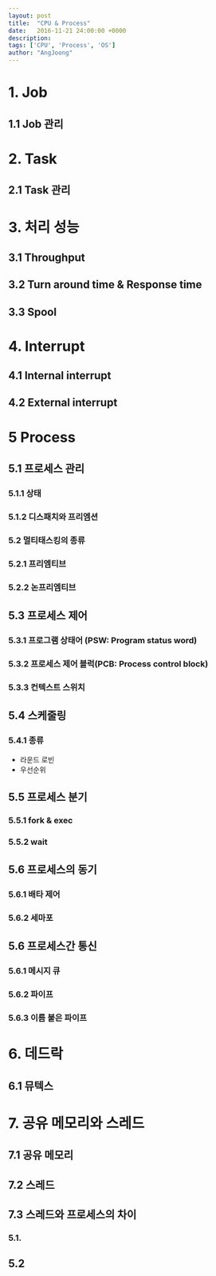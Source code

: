 ```yaml
---
layout: post
title:  "CPU & Process"
date:   2016-11-21 24:00:00 +0000
description:
tags: ['CPU', 'Process', 'OS']
author: "AngJoong"
---
```


# 1. Job

## 1.1 Job 관리

# 2. Task

## 2.1 Task 관리

# 3. 처리 성능

## 3.1 Throughput

## 3.2 Turn around time & Response time

## 3.3 Spool

# 4. Interrupt

## 4.1 Internal interrupt

## 4.2 External interrupt

# 5 Process

## 5.1 프로세스 관리

### 5.1.1 상태

### 5.1.2 디스패치와 프리엠션

### 5.2 멀티태스킹의 종류

### 5.2.1 프리엠티브

### 5.2.2 논프리엠티브

## 5.3 프로세스 제어

### 5.3.1 프로그램 상태어 (PSW: Program status word)

### 5.3.2 프로세스 제어 블럭(PCB: Process control block)

### 5.3.3 컨텍스트 스위치

## 5.4 스케줄링

### 5.4.1 종류

* 라운드 로빈
* 우선순위

## 5.5 프로세스 분기

### 5.5.1 fork & exec

### 5.5.2 wait

## 5.6 프로세스의 동기

### 5.6.1 배타 제어

### 5.6.2 세마포

## 5.6 프로세스간 통신

### 5.6.1 메시지 큐

### 5.6.2 파이프

### 5.6.3 이름 붙은 파이프

# 6. 데드락

## 6.1 뮤텍스

# 7. 공유 메모리와 스레드

## 7.1 공유 메모리

## 7.2 스레드

## 7.3 스레드와 프로세스의 차이


### 5.1.

## 5.2
